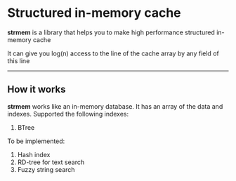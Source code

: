 # Structured in-memory cache

**strmem** is a library that helps you to make high performance structured in-memory cache

It can give you log(n) access to the line of the cache array by any field of this line

---

## How it works
**strmem** works like an in-memory database. 
It has an array of the data and indexes. 
Supported the following indexes:
1. BTree

To be implemented:
1. Hash index
2. RD-tree for text search
3. Fuzzy string search
    